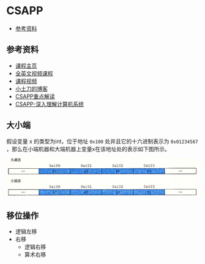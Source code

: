 # CSAPP


<!-- vim-markdown-toc GFM -->

* [参考资料](#参考资料)

<!-- vim-markdown-toc -->

## 参考资料

- [课程主页](http://www.cs.cmu.edu/afs/cs/academic/class/15213-f22/www/index.html)
- [全英文视频课程](https://www.bilibili.com/video/av40238125/?vd_source=bb33286cda74be54bbcdf853e121e4f7)
- [课程视频](https://www.youtube.com/watch?v=ScMxnXq6fbI&list=PLcQU3vbfgCc9sVAiHf5761UUApjZ3ZD3x)
- [小土刀的博客](https://wdxtub.com/work/)
- [CSAPP重点解读](https://fengmuzi2003.gitbook.io/csapp3e/)
- [CSAPP-深入理解计算机系统](https://www.bilibili.com/video/BV1cD4y1D7uR/?vd_source=bb33286cda74be54bbcdf853e121e4f7)


## 大小端

假设变量 x 的类型为int，位于地址 `0x100` 处并且它的十六进制表示为 `0x01234567` ，那么在小端机器和大端机器上变量x在该地址处的表示如下图所示。

![](pic/1.png)


## 移位操作

- 逻辑左移
- 右移
    - 逻辑右移
    - 算术右移
